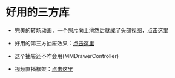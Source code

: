 # 好用的三方库
- 完美的转场动画，一个照片向上滑然后就成了头部视图，[点击这里](https://github.com/Ramotion/expanding-collection )
- 好用的第三方抽屉效果：[点击这里](https://github.com/romaonthego/RESideMenu)
 - 这个抽屉还不咋会用(MMDrawerController)

- 视频直播框架：[点击这里](https://github.com/Bilibili/ijkplayer)

